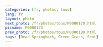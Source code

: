 ```yaml
---
categories: [fr, photos, tous]
lang: fr
layout: photo
next_photo: /fr/photos/tous/P0000170.html
picname: P0000173
prev_photo: /fr/photos/tous/P0000180.html
tags: [Dead Springbock, Green Grass, Scut]
---
```

